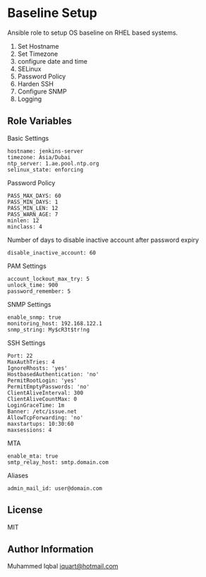 Baseline Setup
=========

Ansible role to setup OS baseline on RHEL based systems.

  1. Set Hostname
  2. Set Timezone
  3. configure date and time
  4. SELinux
  5. Password Policy
  6. Harden SSH
  7. Configure SNMP
  8. Logging
  

Role Variables
--------------

Basic Settings
```
hostname: jenkins-server
timezone: Asia/Dubai
ntp_server: 1.ae.pool.ntp.org
selinux_state: enforcing 
```

Password Policy
```
PASS_MAX_DAYS: 60
PASS_MIN_DAYS: 1
PASS_MIN_LEN: 12
PASS_WARN_AGE: 7
minlen: 12
minclass: 4 
```

Number of days to disable inactive account after password expiry
```
disable_inactive_account: 60
```

PAM Settings
```
account_lockout_max_try: 5
unlock_time: 900
password_remember: 5
```

SNMP Settings 
```
enable_snmp: true
monitoring_host: 192.168.122.1
snmp_string: My$cR3t$tr!ng
```

SSH Settings 
```
Port: 22
MaxAuthTries: 4
IgnoreRhosts: 'yes'
HostbasedAuthentication: 'no'
PermitRootLogin: 'yes'
PermitEmptyPasswords: 'no'
ClientAliveInterval: 300
ClientAliveCountMax: 0
LoginGraceTime: 1m
Banner: /etc/issue.net
AllowTcpForwarding: 'no'
maxstartups: 10:30:60
maxsessions: 4
```

MTA
```
enable_mta: true
smtp_relay_host: smtp.domain.com
```

Aliases
```
admin_mail_id: user@domain.com
```



License
-------

MIT

Author Information
------------------

Muhammed Iqbal <iquart@hotmail.com>
